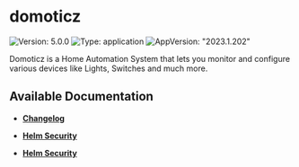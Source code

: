 # domoticz

![Version: 5.0.0](https://img.shields.io/badge/Version-5.0.0-informational?style=flat-square) ![Type: application](https://img.shields.io/badge/Type-application-informational?style=flat-square) ![AppVersion: "2023.1.202"](https://img.shields.io/badge/AppVersion-"2023.1.202"-informational?style=flat-square)

Domoticz is a Home Automation System that lets you monitor and configure various devices like Lights, Switches and much more.

## Available Documentation

- [**Changelog**](CHANGELOG)

- [**Helm Security**](container-security)

- [**Helm Security**](helm-security)

